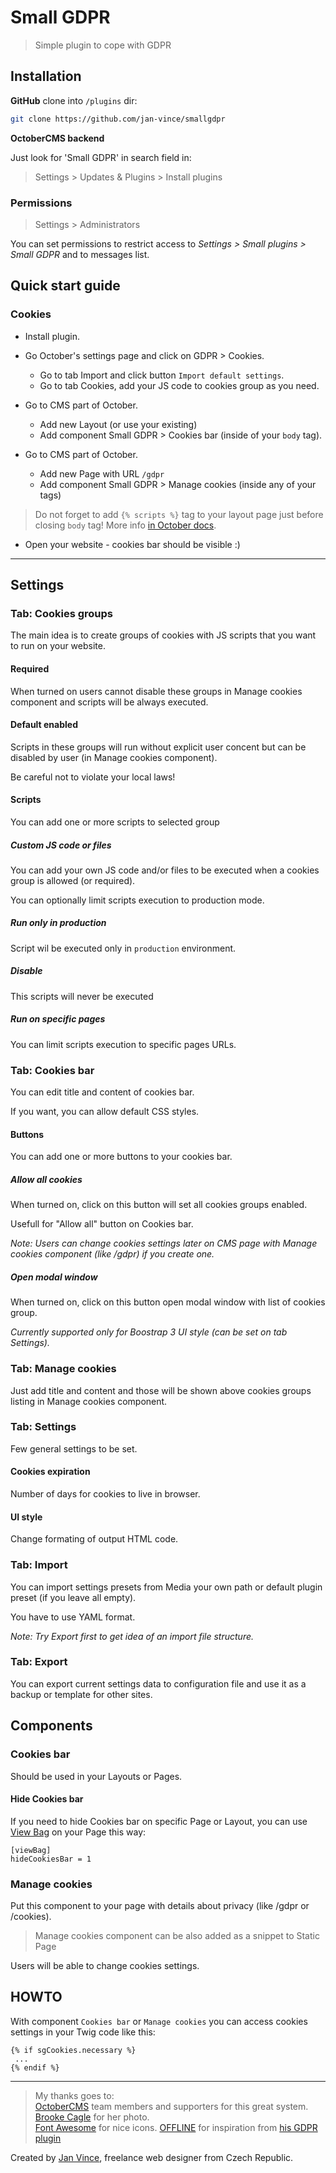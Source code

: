 # Small GDPR
> Simple plugin to cope with GDPR


## Installation

**GitHub** clone into `/plugins` dir:

```sh
git clone https://github.com/jan-vince/smallgdpr
```

**OctoberCMS backend**

Just look for 'Small GDPR' in search field in:
> Settings > Updates & Plugins > Install plugins

### Permissions

> Settings > Administrators

You can set permissions to restrict access to *Settings > Small plugins > Small GDPR* and to messages list.


## Quick start guide

### Cookies

* Install plugin.
* Go October's settings page and click on GDPR > Cookies.
  * Go to tab Import and click button `Import default settings`.
  * Go to tab Cookies, add your JS code to cookies group as you need.

* Go to CMS part of October.
  * Add new Layout (or use your existing)
  * Add component Small GDPR > Cookies bar (inside of your `body` tag).

* Go to CMS part of October.
  * Add new Page with URL `/gdpr`
  * Add component Small GDPR > Manage cookies (inside any of your tags)

> Do not forget to add `{% scripts %}` tag to your layout page just before closing `body` tag! More info [in October docs](https://octobercms.com/docs/markup/tag-scripts).


* Open your website - cookies bar should be visible :)

---
## Settings

### Tab: Cookies groups

The main idea is to create groups of cookies with JS scripts that you want to run on your website.

#### Required 

When turned on users cannot disable these groups in Manage cookies component and scripts will be always executed.

#### Default enabled

Scripts in these groups will run without explicit user concent but can be disabled by user (in Manage cookies component).

Be careful not to violate your local laws!

#### Scripts

You can add one or more scripts to selected group

##### Custom JS code or files

You can add your own JS code and/or files to be executed when a cookies group is allowed (or required).

You can optionally limit scripts execution to production mode.

##### Run only in production

Script wil be executed only in `production` environment.

##### Disable

This scripts will never be executed

##### Run on specific pages

You can limit scripts execution to specific pages URLs.

### Tab: Cookies bar 

You can edit title and content of cookies bar.

If you want, you can allow default CSS styles.

#### Buttons

You can add one or more buttons to your cookies bar. 

##### Allow all cookies

When turned on, click on this button will set all cookies groups enabled.

Usefull for "Allow all" button on Cookies bar.

*Note: Users can change cookies settings later on CMS page with Manage cookies component (like /gdpr) if you create one.*

##### Open modal window

When turned on, click on this button open modal window with list of cookies group.

*Currently supported only for Boostrap 3 UI style (can be set on tab Settings).*

### Tab: Manage cookies

Just add title and content and those will be shown above cookies groups listing in Manage cookies component.


### Tab: Settings

Few general settings to be set.

#### Cookies expiration

Number of days for cookies to live in browser.

#### UI style

Change formating of output HTML code.

### Tab: Import

You can import settings presets from Media your own path or default plugin preset (if you leave all empty).

You have to use YAML format.

*Note: Try Export first to get idea of an import file structure.*

### Tab: Export

You can export current settings data to configuration file and use it as a backup or template for other sites.



## Components

### Cookies bar

Should be used in your Layouts or Pages.

#### Hide Cookies bar

If you need to hide Cookies bar on specific Page or Layout, you can use [View Bag](https://octobercms.com/docs/cms/components#viewbag-component) on your Page this way:

```
[viewBag]
hideCookiesBar = 1
```

### Manage cookies

Put this component to your page with details about privacy (like /gdpr or /cookies).

> Manage cookies component can be also added as a snippet to Static Page

Users will be able to change cookies settings.

## HOWTO

With component `Cookies bar` or `Manage cookies` you can access cookies settings in your Twig code like this:

```
{% if sgCookies.necessary %}
 ...
{% endif %}
```


----
> My thanks goes to:    
> [OctoberCMS](http://www.octobercms.com) team members and supporters for this great system.   
> [Brooke Cagle](https://unsplash.com/@brookecagle) for her photo.   
> [Font Awesome](http://fontawesome.io/icons/) for nice icons.
> [OFFLINE](https://github.com/OFFLINE-GmbH) for inspiration from [his GDPR plugin](https://github.com/OFFLINE-GmbH/oc-gdpr-plugin)

Created by [Jan Vince](http://www.vince.cz), freelance web designer from Czech Republic.




